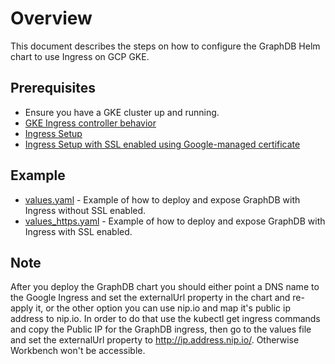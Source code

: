 # Overview

This document describes the steps on how to configure the GraphDB Helm chart to use Ingress on GCP GKE.

## Prerequisites

* Ensure you have a GKE cluster up and running.
* [GKE Ingress controller behavior](https://cloud.google.com/kubernetes-engine/docs/concepts/ingress#controller_summary)
* [Ingress Setup](https://cloud.google.com/kubernetes-engine/docs/tutorials/http-balancer)
* [Ingress Setup with SSL enabled using Google-managed certificate](https://cloud.google.com/kubernetes-engine/docs/how-to/managed-certs#creating_an_ingress_with_a_google-managed_certificate)

## Example

* [values.yaml](values.yaml) - Example of how to deploy and expose GraphDB with Ingress without SSL enabled.
* [values_https.yaml](values_https.yaml) - Example of how to deploy and expose GraphDB with Ingress with SSL enabled.

## Note

After you deploy the GraphDB chart you should either point a DNS name to the Google Ingress and set
the externalUrl property in the chart and re-apply it, or the other option you can use nip.io and map it's
public ip address to nip.io. In order to do that use the kubectl get ingress commands and copy the Public IP
for the GraphDB ingress, then go to the values file and set the externalUrl property to http://ip.address.nip.io/.
Otherwise Workbench won't be accessible.
